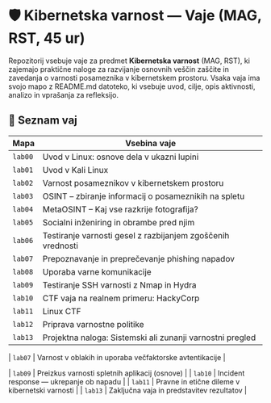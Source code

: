 # 🛡️ Kibernetska varnost — Vaje (MAG, RST, 45 ur)

Repozitorij vsebuje vaje za predmet **Kibernetska varnost** (MAG, RST), ki zajemajo praktične naloge za razvijanje osnovnih veščin zaščite in zavedanja o varnosti posameznika v kibernetskem prostoru. Vsaka vaja ima svojo mapo z README.md datoteko, ki vsebuje uvod, cilje, opis aktivnosti, analizo in vprašanja za refleksijo.

## 📖 Seznam vaj

| Mapa   | Vsebina vaje |
|--------|---------------|
| `lab00` | Uvod v Linux: osnove dela v ukazni lupini |
| `lab01` | Uvod v Kali Linux |
| `lab02` | Varnost posameznikov v kibernetskem prostoru |
| `lab03` | OSINT – zbiranje informacij o posameznikih na spletu |
| `lab04` | MetaOSINT – Kaj vse razkrije fotografija? |
| `lab05` | Socialni inženiring in obrambe pred njim |
| `lab06` | Testiranje varnosti gesel z razbijanjem zgoščenih vrednosti |
| `lab07` | Prepoznavanje in preprečevanje phishing napadov |
| `lab08` | Uporaba varne komunikacije |
| `lab09` | Testiranje SSH varnosti z Nmap in Hydra |
| `lab10` | CTF vaja na realnem primeru: HackyCorp |
| `lab11` | Linux CTF |
| `lab12` | Priprava varnostne politike |
| `lab13` | Projektna naloga: Sistemski ali zunanji varnostni pregled |

| `lab07` | Varnost v oblakih in uporaba večfaktorske avtentikacije |

| `lab09` | Preizkus varnosti spletnih aplikacij (osnove) |
| `lab10` | Incident response — ukrepanje ob napadu |
| `lab11` | Pravne in etične dileme v kibernetski varnosti |
| `lab13` | Zaključna vaja in predstavitev rezultatov |
